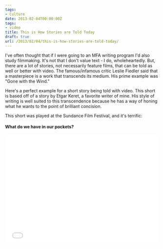 ```yaml
---
tags:
- Culture
date: 2013-02-04T00:00:00Z
tags:
- video
title: This is How Stories are Told Today 
draft: true
url: /2013/02/04/this-is-how-stories-are-told-today/
---
```


I've often thought that if I were going to an MFA writing program I'd also study filmmaking. It's not that I don't value text - I do, wholeheartedly. But, there are a lot of stories, not necessarily feature films, that can be told as well or better with video. The famous/infamous critic Leslie Fiedler said that a masterpiece is a work that transcends its medium. His prime example was "Gone with the Wind."

Here's a perfect example for a short story being told with video. This short is based off of a story by Etgar Keret, a favorite writer of mine. His style of writing is well suited to this transcendence because he has a way of honing what he wants to the point of brilliant concision.

This short was played at the Sundance Film Festival, and it's terrific:

#### What do we have in our pockets?

<iframe width="640" height="360" style="max-width:100%;" src="//www.youtube.com/embed/6qrwwM1Hgwk?rel=0" frameborder="0" allowfullscreen></iframe>
